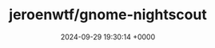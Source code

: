 ---
title: "jeroenwtf/gnome-nightscout"
link: "https://github.com/jeroenwtf/gnome-nightscout"
date: "2024-09-29 19:30:14 +0000"
description: "Gnome extension to display data from a Nightscout instance"
category: "github"
---